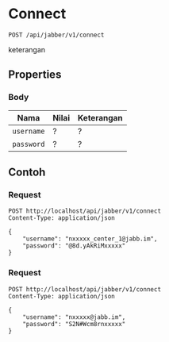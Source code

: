# Connect
```http
POST /api/jabber/v1/connect
```
keterangan
## Properties
### Body
Nama  | Nilai | Keterangan
--- | --- | ---
<code>username</code> | ? | ?
<code>password</code> | ? | ?

## Contoh

### Request
```http
POST http://localhost/api/jabber/v1/connect
Content-Type: application/json

{
    "username": "nxxxxx_center_1@jabb.im",
    "password": "@8d.yAkRiMxxxxx"
}
```

### Request
```http
POST http://localhost/api/jabber/v1/connect
Content-Type: application/json

{
    "username": "nxxxxx@jabb.im",
    "password": "S2N#Wcm8rnxxxxx"
}
```
